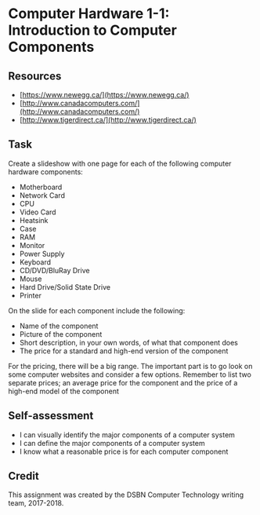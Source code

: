 # Computer Hardware 1-1:<br>Introduction to Computer Components

## Resources

* [https://www.newegg.ca/](https://www.newegg.ca/)
* [http://www.canadacomputers.com/](http://www.canadacomputers.com/)
* [http://www.tigerdirect.ca/](http://www.tigerdirect.ca/)

## Task

Create a slideshow with one page for each of the following computer hardware components:

* Motherboard
* Network Card
* CPU
* Video Card
* Heatsink
* Case
* RAM
* Monitor
* Power Supply
* Keyboard
* CD/DVD/BluRay Drive
* Mouse
* Hard Drive/Solid State Drive
* Printer

On the slide for each component include the following:

* Name of the component
* Picture of the component
* Short description, in your own words, of what that component does
* The price for a standard and high-end version of the component

For the pricing, there will be a big range. The important part is to go look on some computer websites and consider a few options. Remember to list two separate prices; an average price for the component and the price of a high-end model of the component

## Self-assessment

* I can visually identify the major components of a computer system
* I can define the major components of a computer system
* I know what a reasonable price is for each computer component

## Credit

This assignment was created by the DSBN Computer Technology writing team, 2017-2018.

